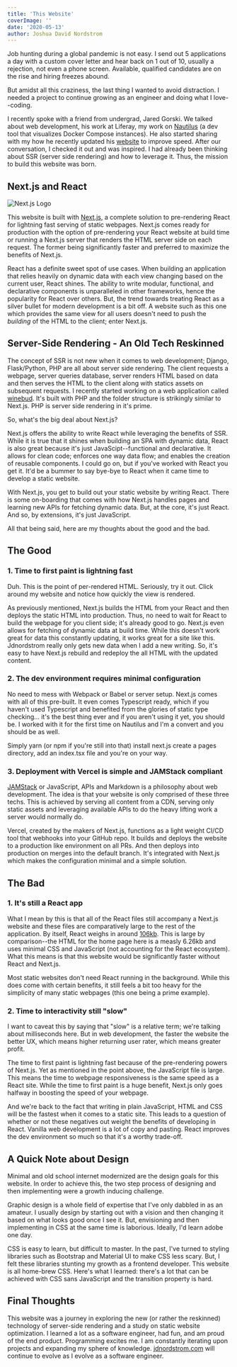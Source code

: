 ```yaml
---
title: 'This Website'
coverImage: ''
date: '2020-05-13'
author: Joshua David Nordstrom
---
```


Job hunting during a global pandemic is not easy. I send out 5 applications a day with a custom cover letter and hear back on 1 out of 10, usually a rejection, not even a phone screen. Available, qualified candidates are on the rise and hiring freezes abound.

But amidst all this craziness, the last thing I wanted to avoid distraction. I needed a project to continue growing as an engineer and doing what I love--coding.

I recently spoke with a friend from undergrad, Jared Gorski. We talked about web development, his work at Liferay, my work on [Nautilus](https://nautilusdev.com) (a dev tool that visualizes Docker Compose instances). He also started sharing with my how he recently updated his [website](https://jaredgorski.org/) to improve speed. After our conversation, I checked it out and was inspired. I had already been thinking about SSR (server side rendering) and how to leverage it. Thus, the mission to build this website was born.

## Next.js and React

![Next.js Logo](/white-nextjs.png)

This website is built with [Next.js](https://nextjs.org/), a complete solution to pre-rendering React for lightning fast serving of static webpages. Next.js comes ready for production with the option of pre-rendering your React website at build time or running a Next.js server that renders the HTML server side on each request. The former being significantly faster and preferred to maximize the benefits of Next.js.

React has a definite sweet spot of use cases. When building an application that relies heavily on dynamic data with each view changing based on the current user, React shines. The ability to write modular, functional, and declarative components is unparalleled in other frameworks, hence the popularity for React over others. But, the trend towards treating React as a silver bullet for modern development is a bit off. A website such as this one which provides the same view for all users doesn't need to push the _building_ of the HTML to the client; enter Next.js.

## Server-Side Rendering - An Old Tech Reskinned

The concept of SSR is not new when it comes to web development; Django, Flask/Python, PHP are all about server side rendering. The client requests a webpage, server queries database, server renders HTML based on data and then serves the HTML to the client along with statics assets on subsequent requests. I recently started working on a web application called [winebud](https://www.winebud.com/). It's built with PHP and the folder structure is strikingly similar to Next.js. PHP is server side rendering in it's prime.

So, what's the big deal about Next.js?

Next.js offers the ability to write React while leveraging the benefits of SSR. While it is true that it shines when building an SPA with dynamic data, React is also great because it's just JavaScipt--functional and declarative. It allows for clean code; enforces one way data flow; and enables the creation of reusable components. I could go on, but if you've worked with React you get it. It'd be a bummer to say bye-bye to React when it came time to develop a static website.

With Next.js, you get to build out your static website by writing React. There is some on-boarding that comes with how Next.js handles pages and learning new APIs for fetching dynamic data. But, at the core, it's just React. And so, by extensions, it's just JavaScript.

All that being said, here are my thoughts about the good and the bad.

## The Good

### 1. Time to first paint is lightning fast

Duh. This is the point of per-rendered HTML. Seriously, try it out. Click around my website and notice how quickly the view is rendered.

As previously mentioned, Next.js builds the HTML from your React and then deploys the static HTML into production. Thus, no need to wait for React to build the webpage for you client side; it's already good to go. Next.js even allows for fetching of dynamic data at build time. While this doesn't work great for data this constantly updating, it works great for a site like this. Jdnordstrom really only gets new data when I add a new writing. So, it's easy to have Next.js rebuild and redeploy the all HTML with the updated content.

### 2. The dev environment requires minimal configuration

No need to mess with Webpack or Babel or server setup. Next.js comes with all of this pre-built. It even comes Typescript ready, which if you haven't used Typescript and benefited from the glories of static type checking... it's the best thing ever and if you aren't using it yet, you should be. I worked with it for the first time on Nautilus and I'm a convert and you should be as well.

Simply yarn (or npm if you're still into that) install next.js create a pages directory, add an index.tsx file and you're on your way.

### 3. Deployment with Vercel is simple and JAMStack compliant

[JAMStack](https://jamstack.org/) or JavaScript, APIs and Markdown is a philosophy about web development. The idea is that your website is only comprised of these three techs. This is achieved by serving all content from a CDN, serving only static assets and leveraging available APIs to do the heavy lifting work a server would normally do.

Vercel, created by the makers of Next.js, functions as a light weight CI/CD tool that webhooks into your GitHub repo. It builds and deploys the website to a production like environment on all PRs. And then deploys into production on merges into the default branch. It's integrated with Next.js which makes the configuration minimal and a simple solution.

## The Bad

### 1. It's still a React app

What I mean by this is that all of the React files still accompany a Next.js website and these files are comparatively large to the rest of the application. By itself, React weighs in around [106kb](https://reactjs.org/blog/2017/09/26/react-v16.0.html#reduced-file-size). This is large by comparison--the HTML for the home page here is a measly 6.26kb and uses minimal CSS and JavaScript (not accounting for the React ecosystem). What this means is that this website would be significantly faster without React and Next.js.

Most static websites don't need React running in the background. While this does come with certain benefits, it still feels a bit too heavy for the simplicity of many static webpages (this one being a prime example).

### 2. Time to interactivity still "slow"

I want to caveat this by saying that "slow" is a relative term; we're talking about milliseconds here. But in web development, the faster the website the better UX, which means higher returning user rater, which means greater profit.

The time to first paint is lightning fast because of the pre-rendering powers of Next.js. Yet as mentioned in the point above, the JavaScript file is large. This means the time to webpage responsiveness is the same speed as a React site. While the time to first paint is a huge benefit, Next.js only goes halfway in boosting the speed of your webpage.

And we're back to the fact that writing in plain JavaScript, HTML and CSS will be the fastest when it comes to a static site. This leads to a question of whether or not these negatives out weight the benefits of developing in React. Vanilla web development is a lot of copy and pasting. React improves the dev environment so much so that it's a worthy trade-off.

## A Quick Note about Design

Minimal and old school internet modernized are the design goals for this website. In order to achieve this, the two step process of designing and then implementing were a growth inducing challenge.

Graphic design is a whole field of expertise that I've only dabbled in as an amateur. I usually design by starting out with a vision and then changing it based on what looks good once I see it. But, envisioning and then implementing in CSS at the same time is laborious. Ideally, I'd learn adobe one day.

CSS is easy to learn, but difficult to master. In the past, I've turned to styling libraries such as Bootstrap and Material UI to make CSS less scary. But, I felt these libraries stunting my growth as a frontend developer. This website is all home-brew CSS. Here's what I learned: there's a lot that can be achieved with CSS sans JavaScript and the transition property is hard.

## Final Thoughts

This website was a journey in exploring the new (or rather the reskinned) technology of server-side rendering and a study on static website optimization. I learned a lot as a software engineer, had fun, and am proud of the end product. Programming excites me. I am constantly iterating upon projects and expanding my sphere of knowledge. [jdnordstrom.com](https://jdnordstrom.com) will continue to evolve as I evolve as a software engineer.

<!--stackedit_data:
eyJoaXN0b3J5IjpbOTA3NjcwMTE5XX0=
-->
